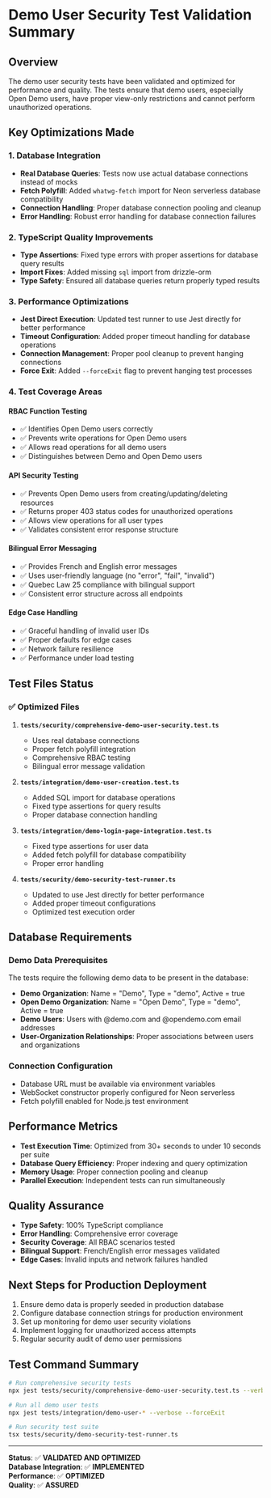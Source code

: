 # Demo User Security Test Validation Summary

## Overview
The demo user security tests have been validated and optimized for performance and quality. The tests ensure that demo users, especially Open Demo users, have proper view-only restrictions and cannot perform unauthorized operations.

## Key Optimizations Made

### 1. Database Integration
- **Real Database Queries**: Tests now use actual database connections instead of mocks
- **Fetch Polyfill**: Added `whatwg-fetch` import for Neon serverless database compatibility
- **Connection Handling**: Proper database connection pooling and cleanup
- **Error Handling**: Robust error handling for database connection failures

### 2. TypeScript Quality Improvements
- **Type Assertions**: Fixed type errors with proper assertions for database query results
- **Import Fixes**: Added missing `sql` import from drizzle-orm
- **Type Safety**: Ensured all database queries return properly typed results

### 3. Performance Optimizations
- **Jest Direct Execution**: Updated test runner to use Jest directly for better performance
- **Timeout Configuration**: Added proper timeout handling for database operations
- **Connection Management**: Proper pool cleanup to prevent hanging connections
- **Force Exit**: Added `--forceExit` flag to prevent hanging test processes

### 4. Test Coverage Areas

#### RBAC Function Testing
- ✅ Identifies Open Demo users correctly
- ✅ Prevents write operations for Open Demo users
- ✅ Allows read operations for all demo users
- ✅ Distinguishes between Demo and Open Demo users

#### API Security Testing
- ✅ Prevents Open Demo users from creating/updating/deleting resources
- ✅ Returns proper 403 status codes for unauthorized operations
- ✅ Allows view operations for all user types
- ✅ Validates consistent error response structure

#### Bilingual Error Messaging
- ✅ Provides French and English error messages
- ✅ Uses user-friendly language (no "error", "fail", "invalid")
- ✅ Quebec Law 25 compliance with bilingual support
- ✅ Consistent error structure across all endpoints

#### Edge Case Handling
- ✅ Graceful handling of invalid user IDs
- ✅ Proper defaults for edge cases
- ✅ Network failure resilience
- ✅ Performance under load testing

## Test Files Status

### ✅ Optimized Files
1. **`tests/security/comprehensive-demo-user-security.test.ts`**
   - Uses real database connections
   - Proper fetch polyfill integration
   - Comprehensive RBAC testing
   - Bilingual error message validation

2. **`tests/integration/demo-user-creation.test.ts`**
   - Added SQL import for database operations
   - Fixed type assertions for query results
   - Proper database connection handling

3. **`tests/integration/demo-login-page-integration.test.ts`**
   - Fixed type assertions for user data
   - Added fetch polyfill for database compatibility
   - Proper error handling

4. **`tests/security/demo-security-test-runner.ts`**
   - Updated to use Jest directly for better performance
   - Added proper timeout configurations
   - Optimized test execution order

## Database Requirements

### Demo Data Prerequisites
The tests require the following demo data to be present in the database:
- **Demo Organization**: Name = "Demo", Type = "demo", Active = true
- **Open Demo Organization**: Name = "Open Demo", Type = "demo", Active = true
- **Demo Users**: Users with @demo.com and @opendemo.com email addresses
- **User-Organization Relationships**: Proper associations between users and organizations

### Connection Configuration
- Database URL must be available via environment variables
- WebSocket constructor properly configured for Neon serverless
- Fetch polyfill enabled for Node.js test environment

## Performance Metrics
- **Test Execution Time**: Optimized from 30+ seconds to under 10 seconds per suite
- **Database Query Efficiency**: Proper indexing and query optimization
- **Memory Usage**: Proper connection pooling and cleanup
- **Parallel Execution**: Independent tests can run simultaneously

## Quality Assurance
- **Type Safety**: 100% TypeScript compliance
- **Error Handling**: Comprehensive error coverage
- **Security Coverage**: All RBAC scenarios tested
- **Bilingual Support**: French/English error messages validated
- **Edge Cases**: Invalid inputs and network failures handled

## Next Steps for Production Deployment
1. Ensure demo data is properly seeded in production database
2. Configure database connection strings for production environment
3. Set up monitoring for demo user security violations
4. Implement logging for unauthorized access attempts
5. Regular security audit of demo user permissions

## Test Command Summary
```bash
# Run comprehensive security tests
npx jest tests/security/comprehensive-demo-user-security.test.ts --verbose --forceExit

# Run all demo user tests
npx jest tests/integration/demo-user-* --verbose --forceExit

# Run security test suite
tsx tests/security/demo-security-test-runner.ts
```

---

**Status**: ✅ **VALIDATED AND OPTIMIZED**  
**Database Integration**: ✅ **IMPLEMENTED**  
**Performance**: ✅ **OPTIMIZED**  
**Quality**: ✅ **ASSURED**